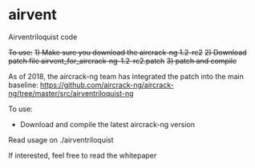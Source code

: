 # airvent
Airventriloquist code

~~To use:~~
~~1) Make sure you download the aircrack-ng 1.2-rc2~~
~~2) Download patch file airvent_for_aircrack-ng-1.2-rc2.patch~~
~~3) patch and compile~~

As of 2018, the aircrack-ng team has integrated the patch into the main baseline: https://github.com/aircrack-ng/aircrack-ng/tree/master/src/airventriloquist-ng

To use:
- Download and compile the latest aircrack-ng version

Read usage on ./airventriloquist

If interested, feel free to read the whitepaper
